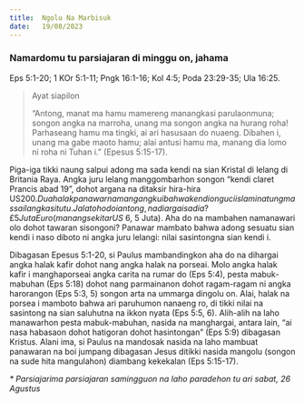 ```yaml
---
title:  Ngolu Na Marbisuk
date:   19/08/2023
---
```


### Namardomu tu parsiajaran di minggu on, jahama
Eps 5:1-20; 1 KOr 5:1-11; Pngk 16:1-16; Kol 4:5; Poda 23:29-35; Ula 16:25.

> <p>Ayat siapilon</p>
> “Antong, manat ma hamu mamereng manangkasi parulaonmuna; songon angka na marroha, unang ma songon angka na hurang roha!  Parhaseang hamu ma tingki, ai ari hasusaan do nuaeng. Dibahen i, unang ma gabe maoto hamu; alai antusi hamu ma, manang dia lomo ni roha ni Tuhan i.” (Epesus 5:15-17).

Piga-iga tikki naung salpui adong ma sada kendi na sian Kristal di lelang di Britania Raya. Angka juru lelang manggombarhon songon “kendi claret Prancis abad 19”, dohot argana na ditaksir hira-hira US$200. Dua halak panawar na mangangkui bahwa kendi on guci islami na tung massai langka situtu. Jala toho doi antong, na diargai sadia? £5 Juta Euro (manang sekitar US$ 6, 5 Juta). Aha do na mambahen namanawari olo dohot tawaran sisongoni? Panawar mambato bahwa adong sesuatu sian kendi i naso diboto ni angka juru lelangi: nilai sasintongna sian kendi i.

Dibagasan Epesus 5:1-20, si Paulus mambandingkon aha do na dihargai angka halak  kafir dohot nang angka halak na porseai. Molo angka halak kafir i manghaporseai angka carita na rumar do (Eps 5:4), pesta mabuk-mabuhan (Eps 5:18) dohot nang parmainanon dohot ragam-ragam ni angka harorangon (Eps 5:3, 5) songon arta na ummarga dingolu on.  Alai, halak na porsea i mamboto bahwa ari paruhumon nanaeng ro, di tikki nilai na sasintong na sian saluhutna na ikkon nyata (Eps 5:5, 6). Alih-alih na laho manawarhon pesta mabuk-mabuhan, nasida na manghargai, antara lain, “ai nasa habasaon dohot hatigoran dohot hasintongan” (Eps 5:9) dibagasan Kristus. Alani ima, si Paulus na mandosak nasida na laho mambuat panawaran na boi jumpang dibagasan Jesus ditikki nasida mangolu (songon na sude hita mangulahon) diambang kekekalan (Eps 5:15-17).

_* Parsiajarima parsiajaran samingguon na laho paradehon tu ari sabat, 26 Agustus_